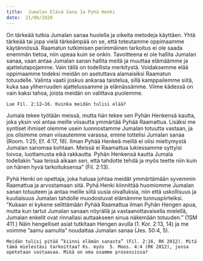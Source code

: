 ```yaml
---
title:  Jumalan Elävä Sana Ja Pyhä Henki
date:  21/06/2020
---
```


On tärkeää tutkia Jumalan sanaa huolella ja oikeita metodeja käyttäen. Yhtä tärkeää tai jopa vielä tärkeämpää on se, että toteutamme oppimaamme käytännössä. Raamatun tutkimisen perimmäinen tarkoitus ei ole saada enemmän tietoa, niin upeaa kuin se onkin. Tavoitteena ei ole hallita Jumalan sanaa, vaan antaa Jumalan sanan hallita meitä ja muuttaa elämäämme ja ajattelutapojamme. Vain tällä on todellista merkitystä. Voidaksemme elää oppimaamme todeksi meidän on asetuttava alamaisiksi Raamatun totuudelle. Valinta vaatii joskus ankaraa taistelua, sillä kamppailemme siitä, kuka saa yliherruuden ajattelussamme ja elämässämme. Viime kädessä on vain kaksi tahoa, joista meidän on valittava puolemme.

`Lue Fil. 2:12–16. Kuinka meidän tulisi elää?`

Jumala tekee työtään meissä, mutta hän tekee sen Pyhän Henkensä kautta, joka yksin voi antaa meille viisautta ymmärtää Pyhää Raamattua. Lisäksi me syntiset ihmiset olemme usein luonnostamme Jumalan totuutta vastaan, ja jos olisimme oman viisautemme varassa, emme tottelisi Jumalan sanaa (Room. 1:25; Ef. 4:17, 18). Ilman Pyhää Henkeä meillä ei olisi mieltymystä Jumalan sanomaa kohtaan. Meissä ei Raamattua lukiessamme syttyisi toivoa, luottamusta eikä rakkautta. Pyhän Henkensä kautta Jumala todellakin ”saa teissä aikaan sen, että tahdotte tehdä ja myös teette niin kuin on hänen hyvä tarkoituksensa” (Fil. 2:13).

Pyhä Henki on opettaja, joka haluaa johtaa meidät ymmärtämään syvemmin Raamattua ja arvostamaan sitä. Pyhä Henki kiinnittää huomiomme Jumalan sanan totuuteen ja antaa meille siitä uusia oivalluksia, niin että uskollisuus ja kuuliaisuus Jumalan tahdolle muodostuvat elämämme tunnuspiirteiksi. ”Kukaan ei kykene selittämään Pyhää Raamattua ilman Pyhän Hengen apua, mutta kun tartut Jumalan sanaan nöyrällä ja vastaanottavaisella mielellä, Jumalan enkelit ovat rinnallasi auttaakseen sinua näkemään totuuden.” (1SM 411.) Näin hengelliset asiat tutkitaan Hengen avulla (1. Kor. 2:13, 14) ja me voimme ”aamu aamulta” noudattaa Jumalan sanaa (Jes. 50:4, 5).

`Meidän tulisi pitää ”kiinni elämän sanasta” (Fil. 2:16, RK 2012). Mitä tämä mielestäsi tarkoittaa? Ks. myös  5. Moos. 4:4 (RK 2012), jossa opetetaan vastaavaa. Mikä on oma osamme prosessissa?`